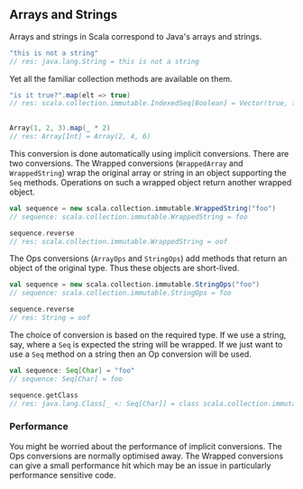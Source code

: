 ## Arrays and Strings

Arrays and strings in Scala correspond to Java's arrays and strings.

```scala
"this is not a string"
// res: java.lang.String = this is not a string
```

Yet all the familiar collection methods are available on them.

```scala
"is it true?".map(elt => true)
// res: scala.collection.immutable.IndexedSeq[Boolean] = Vector(true, true, true, true, true, true,     ↩
                                                                          true, true, true, true, true)

Array(1, 2, 3).map(_ * 2)
// res: Array[Int] = Array(2, 4, 6)
```

This conversion is done automatically using implicit conversions. There are two conversions. The Wrapped conversions (`WrappedArray` and `WrappedString`) wrap the original array or string in an object supporting the `Seq` methods. Operations on such a wrapped object return another wrapped object.

```scala
val sequence = new scala.collection.immutable.WrappedString("foo")
// sequence: scala.collection.immutable.WrappedString = foo

sequence.reverse
// res: scala.collection.immutable.WrappedString = oof
```

The Ops conversions (`ArrayOps` and `StringOps`) add methods that return an object of the original type. Thus these objects are short-lived.

```scala
val sequence = new scala.collection.immutable.StringOps("foo")
// sequence: scala.collection.immutable.StringOps = foo

sequence.reverse
// res: String = oof
```

The choice of conversion is based on the required type. If we use a string, say, where a `Seq` is expected the string will be wrapped. If we just want to use a `Seq` method on a string then an Op conversion will be used.

```scala
val sequence: Seq[Char] = "foo"
// sequence: Seq[Char] = foo

sequence.getClass
// res: java.lang.Class[_ <: Seq[Char]] = class scala.collection.immutable.WrappedString
```

### Performance

You might be worried about the performance of implicit conversions. The Ops conversions are normally optimised away. The Wrapped conversions can give a small performance hit which may be an issue in particularly performance sensitive code.
